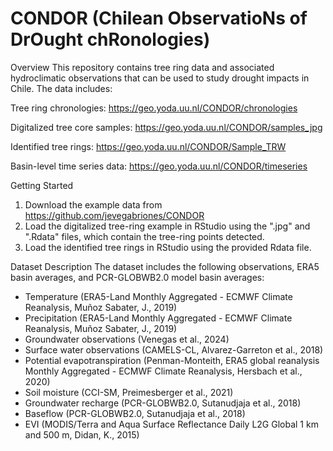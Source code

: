 CONDOR (Chilean ObservatioNs of DrOught chRonologies)
=====================================================

Overview
This repository contains tree ring data and associated hydroclimatic observations that can be used to study drought impacts in Chile. The data includes:

Tree ring chronologies: https://geo.yoda.uu.nl/CONDOR/chronologies

Digitalized tree core samples: https://geo.yoda.uu.nl/CONDOR/samples_jpg

Identified tree rings: https://geo.yoda.uu.nl/CONDOR/Sample_TRW

Basin-level time series data: https://geo.yoda.uu.nl/CONDOR/timeseries

Getting Started
1. Download the example data from https://github.com/jevegabriones/CONDOR
2. Load the digitalized tree-ring example in RStudio using the ".jpg" and ".Rdata" files, which contain the tree-ring points detected.
3. Load the identified tree rings in RStudio using the provided Rdata file.

Dataset Description
The dataset includes the following observations, ERA5 basin averages, and PCR-GLOBWB2.0 model basin averages:

- Temperature (ERA5-Land Monthly Aggregated - ECMWF Climate Reanalysis, Muñoz Sabater, J., 2019)
- Precipitation (ERA5-Land Monthly Aggregated - ECMWF Climate Reanalysis, Muñoz Sabater, J., 2019)
- Groundwater observations (Venegas et al., 2024)
- Surface water observations (CAMELS-CL, Alvarez-Garreton et al., 2018)
- Potential evapotranspiration (Penman-Monteith, ERA5 global reanalysis Monthly Aggregated - ECMWF Climate Reanalysis, Hersbach et al., 2020)
- Soil moisture (CCI-SM, Preimesberger et al., 2021)
- Groundwater recharge (PCR-GLOBWB2.0, Sutanudjaja et al., 2018)
- Baseflow (PCR-GLOBWB2.0, Sutanudjaja et al., 2018)
- EVI (MODIS/Terra and Aqua Surface Reflectance Daily L2G Global 1 km and 500 m, Didan, K., 2015)
